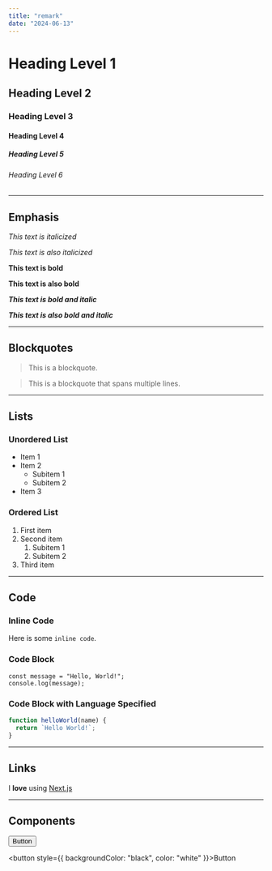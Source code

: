 ```yaml
---
title: "remark"
date: "2024-06-13"
---
```


# Heading Level 1

## Heading Level 2

### Heading Level 3

#### Heading Level 4

##### Heading Level 5

###### Heading Level 6

---

## Emphasis

_This text is italicized_

_This text is also italicized_

**This text is bold**

**This text is also bold**

**_This text is bold and italic_**

**_This text is also bold and italic_**

---

## Blockquotes

> This is a blockquote.

> This is a blockquote
> that spans multiple lines.

---

## Lists

### Unordered List

- Item 1
- Item 2
  - Subitem 1
  - Subitem 2
- Item 3

### Ordered List

1. First item
2. Second item
   1. Subitem 1
   2. Subitem 2
3. Third item

---

## Code

### Inline Code

Here is some `inline code`.

### Code Block

```
const message = "Hello, World!";
console.log(message);
```

### Code Block with Language Specified

```javascript
function helloWorld(name) {
  return `Hello World!`;
}
```

---

## Links

I **love** using [Next.js](https://nextjs.org/)

---

## Components

<button>Button</button>

<button style={{ backgroundColor: "black", color: "white" }}>Button</button>
